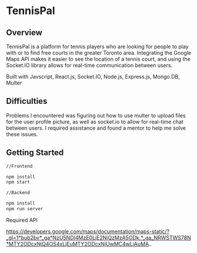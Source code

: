 # TennisPal

## Overview

TennisPal is a platform for tennis players who are looking for people to play with 
or to find free courts in the greater Toronto area. Integrating the Google Maps API 
makes it easier to see the location of a tennis court, and using the Socket.IO 
library allows for real-time communication between users.

Built with Javscript, React.js, Socket.IO, Node.js, Express.js, Mongo.DB, Multer

## Difficulties

Problems I encountered was figuring out how to use multer to upload files for the user
profile picture, as well as socket.io to allow for real-time chat between users. I 
required assistance and found a mentor to help me solve these issues.

## Getting Started

```bash 
//Frontend

npm install
npm start

//Backend

npm install
npm run server
```

Required API

https://developers.google.com/maps/documentation/maps-static/?_gl=1*bub2bv*_ga*NzU5NDI4MzE0LjE2NjQzMzA5ODk.*_ga_NRWSTWS78N*MTY2ODcxNjQ4OS4xLjEuMTY2ODcxNjUwMC4wLjAuMA..
